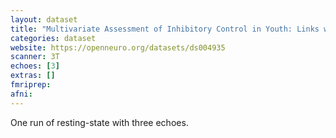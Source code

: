 ```yaml
---
layout: dataset
title: "Multivariate Assessment of Inhibitory Control in Youth: Links with Psychopathology and Brain Function Dataset"
categories: dataset
website: https://openneuro.org/datasets/ds004935
scanner: 3T
echoes: [3]
extras: []
fmriprep:
afni:
---
```


One run of resting-state with three echoes.
